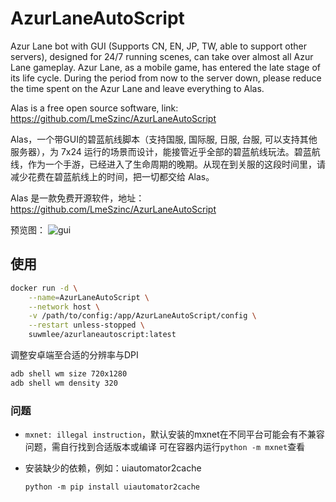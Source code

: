 AzurLaneAutoScript
=====

Azur Lane bot with GUI (Supports CN, EN, JP, TW, able to support other servers), designed for 24/7 running scenes, can take over almost all Azur Lane gameplay. Azur Lane, as a mobile game, has entered the late stage of its life cycle. During the period from now to the server down, please reduce the time spent on the Azur Lane and leave everything to Alas.

Alas is a free open source software, link: https://github.com/LmeSzinc/AzurLaneAutoScript

Alas，一个带GUI的碧蓝航线脚本（支持国服, 国际服, 日服, 台服, 可以支持其他服务器），为 7x24 运行的场景而设计，能接管近乎全部的碧蓝航线玩法。碧蓝航线，作为一个手游，已经进入了生命周期的晚期。从现在到关服的这段时间里，请减少花费在碧蓝航线上的时间，把一切都交给 Alas。

Alas 是一款免费开源软件，地址：https://github.com/LmeSzinc/AzurLaneAutoScript


预览图：
![gui](https://raw.githubusercontent.com/LmeSzinc/AzurLaneAutoScript/master/doc/README.assets/gui.png)


## 使用

```sh
docker run -d \
    --name=AzurLaneAutoScript \
    --network host \
    -v /path/to/config:/app/AzurLaneAutoScript/config \
    --restart unless-stopped \
    suwmlee/azurlaneautoscript:latest
```

调整安卓端至合适的分辨率与DPI
```sh
adb shell wm size 720x1280
adb shell wm density 320
```

### 问题

- `mxnet: illegal instruction`，默认安装的mxnet在不同平台可能会有不兼容问题，需自行找到合适版本或编译
    可在容器内运行`python -m mxnet`查看

- 安装缺少的依赖，例如：uiautomator2cache
    ```
    python -m pip install uiautomator2cache
    ```
